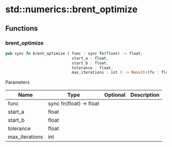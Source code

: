 # std::numerics::brent_optimize



## Functions


### brent_optimize

```rust
pub sync fn brent_optimize ( func : sync fn(float) -> float,
                             start_a : float,
                             start_b : float,
                             tolerance : float,
                             max_iterations : int ) -> Result<(fx : float, x : float), string>
```



Parameters

Name | Type | Optional | Description
--- | --- | --- | ---
func | sync fn(float) -> float |  | 
start_a | float |  | 
start_b | float |  | 
tolerance | float |  | 
max_iterations | int |  | 
